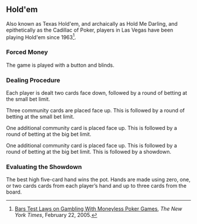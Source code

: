 Hold'em
-------

Also known as Texas Hold'em, and archaically as Hold Me Darling, and
epithetically as the Cadillac of Poker, players in Las Vegas have been playing
Hold'em since 1963[^2].

[^2]: [Bars Test Laws on Gambling With Moneyless Poker
Games](https://www.nytimes.com/2005/02/22/us/bars-test-laws-on-gambling-with-moneyless-poker-games.html),
_The New York Times_, February 22, 2005.

### Forced Money

The game is played with a button and blinds.

### Dealing Procedure

Each player is dealt two cards face down, followed by a round of betting at the
small bet limit.

Three community cards are placed face up. This is followed by a round of betting
at the small bet limit.

One additional community card is placed face up. This is followed by a round of
betting at the big bet limit.

One additional community card is placed face up. This is followed by a round of
betting at the big bet limit. This is followed by a showdown.

### Evaluating the Showdown

The best high five-card hand wins the pot. Hands are made using zero, one, or
two cards cards from each player’s hand and up to three cards from the board.

